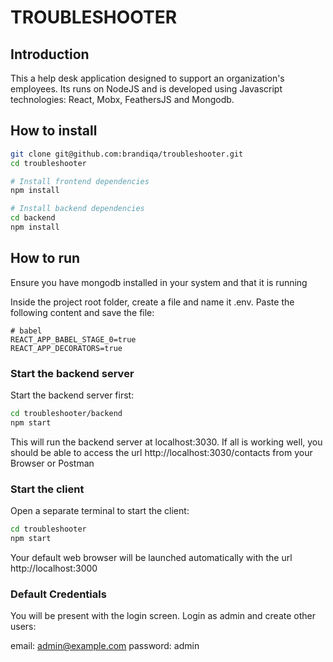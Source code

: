 # TROUBLESHOOTER

## Introduction
This a help desk application designed to support an organization's employees. Its runs on NodeJS and is developed using Javascript technologies: React, Mobx, FeathersJS and Mongodb.

##  How to install

```bash
git clone git@github.com:brandiqa/troubleshooter.git
cd troubleshooter

# Install frontend dependencies
npm install

# Install backend dependencies
cd backend
npm install
```

## How to run
Ensure you have mongodb installed in your system and that it is running

Inside the project root folder, create a file and name it .env. Paste the following content and save the file:

```env
# babel
REACT_APP_BABEL_STAGE_0=true
REACT_APP_DECORATORS=true
```


### Start the backend server
Start the backend server first:

```bash
cd troubleshooter/backend
npm start
```
This will run the backend server at localhost:3030. If all is working well, you should be able to access the url http://localhost:3030/contacts from your Browser or Postman


### Start the client
Open a separate terminal to start the client:

```bash
cd troubleshooter
npm start
```

Your default web browser will be launched automatically with the url http://localhost:3000

### Default Credentials
You will be present with the login screen. Login as admin and create other users:

email: admin@example.com
password: admin
